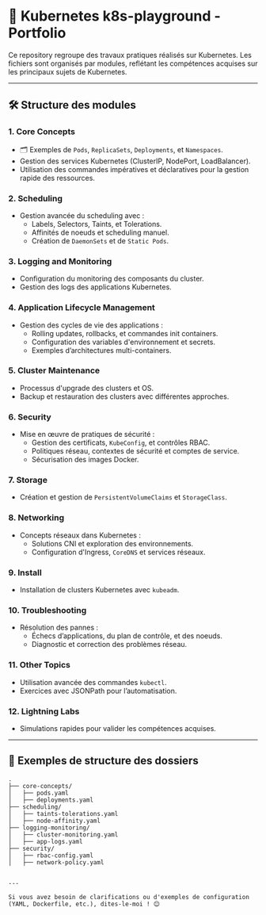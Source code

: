 # 🚀 Kubernetes k8s-playground - Portfolio

Ce repository regroupe des travaux pratiques réalisés sur Kubernetes. Les fichiers sont organisés par modules, reflétant les compétences acquises sur les principaux sujets de Kubernetes.

---

## 🛠️ Structure des modules

### **1. Core Concepts**
- 🗂️ Exemples de `Pods`, `ReplicaSets`, `Deployments`, et `Namespaces`.
- Gestion des services Kubernetes (ClusterIP, NodePort, LoadBalancer).
- Utilisation des commandes impératives et déclaratives pour la gestion rapide des ressources.

### **2. Scheduling**
- Gestion avancée du scheduling avec :
  - Labels, Selectors, Taints, et Tolerations.
  - Affinités de noeuds et scheduling manuel.
  - Création de `DaemonSets` et de `Static Pods`.

### **3. Logging and Monitoring**
- Configuration du monitoring des composants du cluster.
- Gestion des logs des applications Kubernetes.

### **4. Application Lifecycle Management**
- Gestion des cycles de vie des applications :
  - Rolling updates, rollbacks, et commandes init containers.
  - Configuration des variables d'environnement et secrets.
  - Exemples d’architectures multi-containers.

### **5. Cluster Maintenance**
- Processus d'upgrade des clusters et OS.
- Backup et restauration des clusters avec différentes approches.

### **6. Security**
- Mise en œuvre de pratiques de sécurité :
  - Gestion des certificats, `KubeConfig`, et contrôles RBAC.
  - Politiques réseau, contextes de sécurité et comptes de service.
  - Sécurisation des images Docker.

### **7. Storage**
- Création et gestion de `PersistentVolumeClaims` et `StorageClass`.

### **8. Networking**
- Concepts réseaux dans Kubernetes :
  - Solutions CNI et exploration des environnements.
  - Configuration d'Ingress, `CoreDNS` et services réseaux.

### **9. Install**
- Installation de clusters Kubernetes avec `kubeadm`.

### **10. Troubleshooting**
- Résolution des pannes :
  - Échecs d’applications, du plan de contrôle, et des noeuds.
  - Diagnostic et correction des problèmes réseau.

### **11. Other Topics**
- Utilisation avancée des commandes `kubectl`.
- Exercices avec JSONPath pour l’automatisation.

### **12. Lightning Labs**
- Simulations rapides pour valider les compétences acquises.

---

## 📂 Exemples de structure des dossiers

```plaintext
.
├── core-concepts/
│   ├── pods.yaml
│   ├── deployments.yaml
├── scheduling/
│   ├── taints-tolerations.yaml
│   ├── node-affinity.yaml
├── logging-monitoring/
│   ├── cluster-monitoring.yaml
│   ├── app-logs.yaml
├── security/
│   ├── rbac-config.yaml
│   ├── network-policy.yaml


---

Si vous avez besoin de clarifications ou d'exemples de configuration (YAML, Dockerfile, etc.), dites-le-moi ! 😊
